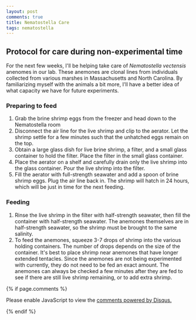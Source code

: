 ```yaml
---
layout: post
comments: true
title: Nematostella Care
tags: nematostella
---
```


## Protocol for care during non-experimental time

For the next few weeks, I'll be helping take care of *Nematostella vectensis* anenomes in our lab. These anemones are clonal lines from individuals collected from various marshes in Massachusetts and North Carolina. By familiarizing myself with the animals a bit more, I'll have a better idea of what capacity we have for future experiments.

### Preparing to feed

1. Grab the brine shrimp eggs from the freezer and head down to the Nematostella room
2. Disconnect the air line for the live shrimp and clip to the aerator. Let the shrimp settle for a few minutes such that the unhatched eggs remain on the top.
3. Obtain a large glass dish for live brine shrimp, a filter, and a small glass container to hold the filter. Place the filter in the small glass container.
4. Place the aerator on a shelf and carefully drain only the live shrimp into the glass container. Pour the live shrimp into the filter.
5. Fill the aerator with full-strength seawater and add a spoon of brine shrimp eggs. Plug the air line back in. The shrimp will hatch in 24 hours, which will be just in time for the next feeding.

### Feeding

1. Rinse the live shrimp in the filter with half-strength seawater, then fill the container with half-strength seawater. The anemones themselves are in half-strength seawater, so the shrimp must be brought to the same salinity.
2. To feed the anemones, squeeze 3-7 drops of shrimp into the various holding containers. The number of drops depends on the size of the container. It's best to place shrimp near anemones that have longer extended tentacles. Since the anemones are not being experimented with currently, they do not need to be fed an exact amount. The anemones can always be checked a few minutes after they are fed to see if there are still live shrimp remaining, or to add extra shrimp.

{% if page.comments %}

<div id="disqus_thread"></div>
<script>

/**
*  RECOMMENDED CONFIGURATION VARIABLES: EDIT AND UNCOMMENT THE SECTION BELOW TO INSERT DYNAMIC VALUES FROM YOUR PLATFORM OR CMS.
*  LEARN WHY DEFINING THESE VARIABLES IS IMPORTANT: https://disqus.com/admin/universalcode/#configuration-variables*/
/*
var disqus_config = function () {
this.page.url = PAGE_URL;  // Replace PAGE_URL with your page's canonical URL variable
this.page.identifier = PAGE_IDENTIFIER; // Replace PAGE_IDENTIFIER with your page's unique identifier variable
};
*/
(function() { // DON'T EDIT BELOW THIS LINE
var d = document, s = d.createElement('script');
s.src = 'https://the-responsible-grad-student.disqus.com/embed.js';
s.setAttribute('data-timestamp', +new Date());
(d.head || d.body).appendChild(s);
})();
</script>
<noscript>Please enable JavaScript to view the <a href="https://disqus.com/?ref_noscript">comments powered by Disqus.</a></noscript>

{% endif %}

<script id="dsq-count-scr" src="//the-responsible-grad-student.disqus.com/count.js" async></script>
